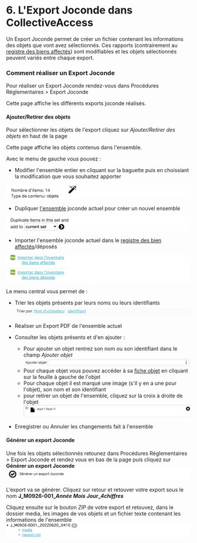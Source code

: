 # 6. L'Export Joconde dans CollectiveAccess

Un Export Joconde permet de créer un fichier contenant les informations des objets que vont avez sélectionnés. Ces rapports (contrairement au [registre des biens affectés]()) sont modifiables et les objets sélectionnés peuvent variés entre chaque export.

### Comment réaliser un Export Joconde

Pour réaliser un Export Joconde rendez-vous dans Procédures Réglementaires \> Export Joconde 

Cette page affiche les diffèrents exports joconde réalisés.

#### Ajouter/Retirer des objets

Pour sélectionner les objets de l'export cliquez sur *Ajouter/Retirer des objets* en haut de la page

Cette page affiche les objets contenus dans l'ensemble.

Avec le menu de gauche vous pouvez :

- Modifier l'ensemble entier en cliquant sur la baguette puis en choissiant la modification que vous souhaitez apporter

![Menu_Gauche_Baguette](./Export_Joconde/Menu_Gauche_Baguette.png)

- Dupliquer [l'ensemble](../chapterIII_traitements_lots.md) joconde actuel pour créer un nouvel ensemble

![Dupliquer](./Export_Joconde/Dupliquer.png)

- Importer l'ensemble joconde actuel dans le [registre des bien affectés](../Registre_biens)/déposés

![Registres](./Export_Joconde/Registres.png)


Le menu central vous permet de :

- Trier les objets présents par leurs noms ou leurs identifiants
![Trier](./Export_Joconde/Trier.png)

- Réaliser un Export PDF de l'ensemble actuel
- Consulter les objets présents et d'en ajouter :
    - Pour ajouter un objet rentrez son nom ou son identifiant dans le champ *Ajouter objet*
    [![Ajouter_Objet](./Export_Joconde/Ajouter_Objet.png)](../Introduction/#3-recherche-par-auto-completion)
    - Pour chaque objet vous pouvez accéder à sa [fiche objet](../Saisie_Joconde) en cliquant sur la feuille à gauche de l'objet
    - Pour chaque objet il est marqué une image (s'il y en a une pour l'objet), son nom et son identifiant
    - pour retirer un objet de l'ensemble, cliquez sur la croix à droite de l'objet
    ![Infos_Objet](./Export_Joconde/Infos_Objet.png)
- Enregistrer ou Annuler les changements fait à l'ensemble

#### Générer un export Joconde 

Une fois les objets sélectionnés retounez dans Procédures Réglementaires \> Export Joconde et rendez vous en bas de la page puis cliquez sur **Générer un export Joconde**
![Generer_Export_Joconde](./Export_Joconde/Generer_Export_Joconde.png)

L'export va se générer. Cliquez sur retour et retouver votre export sous le nom **J_M0926-001_*Année* *Mois* *Jour*_*4chiffres***

Cliquez ensuite sur le bouton *ZIP* de votre export et retouvez, dans le dossier media, les images de vos objets et un fichier texte contenant les informations de l'ensemble
![Export_Joconde](./Export_Joconde/Export_Joconde.png)


